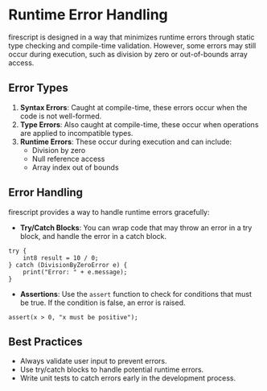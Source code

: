 # Runtime Error Handling

firescript is designed in a way that minimizes runtime errors through static type checking and compile-time validation. However, some errors may still occur during execution, such as division by zero or out-of-bounds array access.

## Error Types

1. **Syntax Errors**: Caught at compile-time, these errors occur when the code is not well-formed.
2. **Type Errors**: Also caught at compile-time, these occur when operations are applied to incompatible types.
3. **Runtime Errors**: These occur during execution and can include:
   - Division by zero
   - Null reference access
   - Array index out of bounds

## Error Handling

firescript provides a way to handle runtime errors gracefully:

- **Try/Catch Blocks**: You can wrap code that may throw an error in a try block, and handle the error in a catch block.

```firescript
try {
    int8 result = 10 / 0;
} catch (DivisionByZeroError e) {
    print("Error: " + e.message);
}
```

- **Assertions**: Use the `assert` function to check for conditions that must be true. If the condition is false, an error is raised.

```firescript
assert(x > 0, "x must be positive");
```

## Best Practices

- Always validate user input to prevent errors.
- Use try/catch blocks to handle potential runtime errors.
- Write unit tests to catch errors early in the development process.
